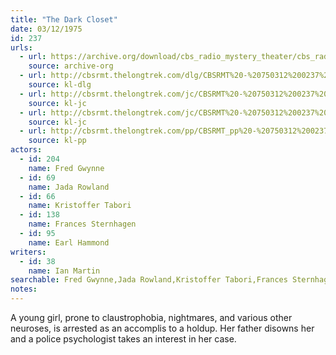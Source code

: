 ```yaml
---
title: "The Dark Closet"
date: 03/12/1975
id: 237
urls: 
  - url: https://archive.org/download/cbs_radio_mystery_theater/cbs_radio_mystery_theater-0201-0250.zip/cbs_radio_mystery_theater-0201-0250%2Fcbsrmt_0237_the_dark_closet.mp3
    source: archive-org
  - url: http://cbsrmt.thelongtrek.com/dlg/CBSRMT%20-%20750312%200237%20The%20Dark%20Closet.mp3
    source: kl-dlg
  - url: http://cbsrmt.thelongtrek.com/jc/CBSRMT%20-%20750312%200237%20Dark%20Closet%20vbr%20kb%20buzz_jc.mp3
    source: kl-jc
  - url: http://cbsrmt.thelongtrek.com/jc/CBSRMT%20-%20750312%200237%20Dark%20Closet%20vbr%20kb2%20fair_jc.mp3
    source: kl-jc
  - url: http://cbsrmt.thelongtrek.com/pp/CBSRMT_pp%20-%20750312%200237%20The%20Dark%20Closet.mp3
    source: kl-pp
actors:  
  - id: 204
    name: Fred Gwynne  
  - id: 69
    name: Jada Rowland  
  - id: 66
    name: Kristoffer Tabori  
  - id: 138
    name: Frances Sternhagen  
  - id: 95
    name: Earl Hammond
writers:  
  - id: 38
    name: Ian Martin
searchable: Fred Gwynne,Jada Rowland,Kristoffer Tabori,Frances Sternhagen,Earl Hammond Ian Martin
notes:  
---
```

A young girl, prone to claustrophobia, nightmares, and various other neuroses, is arrested as an accomplis to a holdup. Her father disowns her and a police psychologist takes an interest in her case.